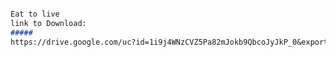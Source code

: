 #  ⠀
#  ⠀
# ⠀
```markdown

Eat to live
link to Download: 
##### ⠀
https://drive.google.com/uc?id=1i9j4WNzCVZ5Pa82mJokb9QbcoJyJkP_0&export=download
